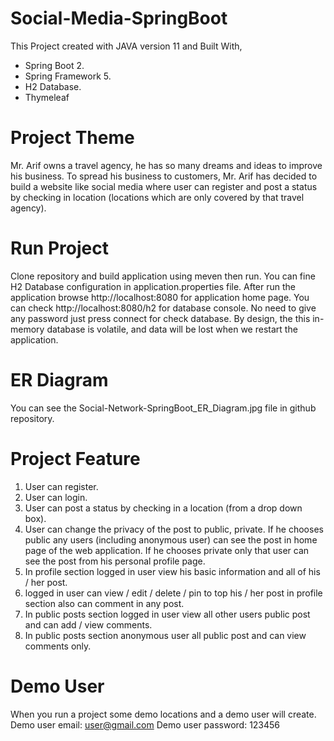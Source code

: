 # Social-Media-SpringBoot
This Project created with JAVA version 11 and Built With,
* Spring Boot 2.
* Spring Framework 5.
* H2 Database.
* Thymeleaf

# Project Theme 
Mr. Arif owns a travel agency, he has so many dreams and ideas to improve his business. To spread his business to customers, Mr. Arif has decided to build a website like social media where user can register and post a status by checking in location (locations which are only covered by that travel agency).

# Run Project
Clone repository and build application using meven then run. You can fine H2 Database configuration in application.properties file. After run the application browse http://localhost:8080 for application home page. You can check http://localhost:8080/h2 for database console. No need to give any password just press connect for check database. By design, the this in-memory database is volatile, and data will be lost when we restart the application.

# ER Diagram

You can see the Social-Network-SpringBoot_ER_Diagram.jpg file in github repository.

# Project Feature 

1. User can register.
2. User can login.
3. User can post a status by checking in a location (from a drop down box).
4. User can change the privacy of the post to public, private. If he chooses public any users (including anonymous user) can see the post in home page of the web application. If he chooses private only that user can see the post from his personal profile page.
5. In profile section logged in user view his basic information and all of his / her post.
6. logged in user can view / edit / delete / pin to top his / her post in profile section also can comment in any post.
7. In public posts section logged in user view all other users public post and can add / view comments. 
8. In public posts section anonymous user all public post and can view comments only.

# Demo User
When you run a project some demo locations and a demo user will create.
Demo user email: user@gmail.com
Demo user password: 123456
